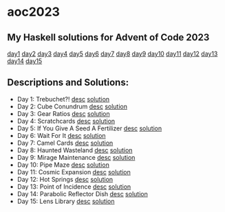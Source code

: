 # aoc2023

## My Haskell solutions for Advent of Code 2023

[day1](haskell/src/Day1.hs)
[day2](haskell/src/Day2.hs)
[day3](haskell/src/Day3.hs)
[day4](haskell/src/Day4.hs)
[day5](haskell/src/Day5.hs)
[day6](haskell/src/Day6.hs)
[day7](haskell/src/Day7.hs)
[day8](haskell/src/Day8.hs)
[day9](haskell/src/Day9.hs)
[day10](haskell/src/Day10.hs)
[day11](haskell/src/Day11.hs)
[day12](haskell/src/Day12.hs)
[day13](haskell/src/Day13.hs)
[day14](haskell/src/Day14.hs)
[day15](haskell/src/Day15.hs)

## Descriptions and Solutions:
- Day 1: Trebuchet?! [desc](https://adventofcode.com/2023/day/1) [solution](haskell/src/Day1.hs)
- Day 2: Cube Conundrum [desc](https://adventofcode.com/2023/day/2) [solution](haskell/src/Day2.hs)
- Day 3: Gear Ratios [desc](https://adventofcode.com/2023/day/3) [solution](haskell/src/Day3.hs)
- Day 4: Scratchcards [desc](https://adventofcode.com/2023/day/4) [solution](haskell/src/Day4.hs)
- Day 5: If You Give A Seed A Fertilizer [desc](https://adventofcode.com/2023/day/5) [solution](haskell/src/Day5.hs)
- Day 6: Wait For It [desc](https://adventofcode.com/2023/day/6) [solution](haskell/src/Day6.hs)
- Day 7: Camel Cards [desc](https://adventofcode.com/2023/day/7) [solution](haskell/src/Day7.hs)
- Day 8: Haunted Wasteland [desc](https://adventofcode.com/2023/day/8) [solution](haskell/src/Day8.hs)
- Day 9: Mirage Maintenance [desc](https://adventofcode.com/2023/day/9) [solution](haskell/src/Day9.hs)
- Day 10: Pipe Maze [desc](https://adventofcode.com/2023/day/10) [solution](haskell/src/Day10.hs)
- Day 11: Cosmic Expansion [desc](https://adventofcode.com/2023/day/11) [solution](haskell/src/Day11.hs)
- Day 12: Hot Springs [desc](https://adventofcode.com/2023/day/12) [solution](haskell/src/Day12.hs)
- Day 13: Point of Incidence [desc](https://adventofcode.com/2023/day/13) [solution](haskell/src/Day13.hs)
- Day 14: Parabolic Reflector Dish [desc](https://adventofcode.com/2023/day/14) [solution](haskell/src/Day14.hs)
- Day 15: Lens Library [desc](https://adventofcode.com/2023/day/15) [solution](haskell/src/Day15.hs)
